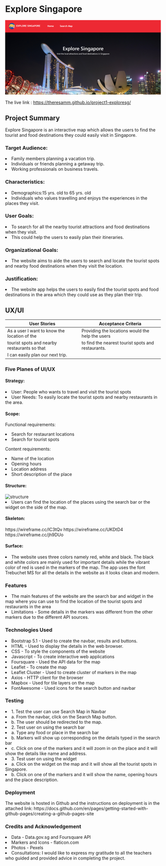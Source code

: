<h1>Explore Singapore</h1>
<img src=images/exploresg.png>

The live link : https://theresamm.github.io/project1-exploresg/

<h2> Project Summary</h2>
Explore Singapore is an interactive map which allows the users to find the tourist and food destinations they could easily visit in Singapore.
<h3>Target Audience:</h3>
<li>Family members planning a vacation trip.</li>
<li>Individuals or friends planning a getaway trip.</li>
<li>Working professionals on business travels.</li>
<h3>Characteristics:</h3>
<li>Demographics:15 yrs. old to 65 yrs. old</li>
<li>Individuals who values travelling and enjoys the experiences in the places they visit.</li>
<h3>User Goals:</h3>
<li>To search for all the nearby tourist attractions and food destinations when they visit.</li>
<li>This could help the users to easily plan their itineraries.</li>
<h3>Organizational Goals:</h3>
<li>The website aims to aide the users to search and locate the tourist spots and nearby food destinations when they visit the location.</li>
<h3>Justification:</h3>
<li>The website app helps the users to easily find the tourist spots and food destinations in the area which they could use as they plan their trip.</li>
<h2>UX/UI</h2>

|                 User Stories                 |                Acceptance Criteria                 |
| -------------------------------------------- | ---------------------------------------------------|
| As a user I want to know the location of the | Providing the locations would the help the users   |
| tourist spots and nearby restaurants so that | to find the nearest tourist spots and restaurants. |
| I can easily plan our next trip.             |                                                    |

<h3>Five Planes of UI/UX</h3>
<h4>Strategy:</h4>
<li>User: People who wants to travel and visit the tourist spots</li>
<li>User Needs: To easily locate the tourist spots and nearby restaurants in the area.</li>

<h4>Scope:</h4>

Functional requirements:
<li>Search for restaurant locations</li>
<li>Search for tourist spots</li>

Content requirements:
<li>Name of the location</li>
<li>Opening hours</li>
<li>Location address</li>
<li>Short description of the place</li>

<h4>Structure:</h4>

<img width="398" alt="structure" src="https://user-images.githubusercontent.com/101272370/178161585-006f6d4c-c407-45a8-8fcc-dc89dfbbf5db.png">

<li>Users can find the location of the places using the search bar or the widget on the side of the map.</li>

<h4>Skeleton:</h4>
https://wireframe.cc/lC3tQv
https://wireframe.cc/UKDtD4
https://wireframe.cc/jh9DUo

<h4>Surface:</h4>
<li>The website uses three colors namely red, white and black. The black and white colors are mainly used for important details while the vibrant color of red is used in the markers of the map. The app uses the font Trebuchet MS for all the details in the website as it looks clean and modern.</li>

<h3>Features</h3>
<li>The main features of the website are the search bar and widget in the map where you can use to find the location of the tourist spots and restaurants in the area</li>
<li>Limitations - Some details in the markers was different from the other markers due to the different API sources.</li>

<h3>Technologies Used</h3>
<li>Bootstrap 5.1 - Used to create the navbar, results and buttons.</li>
<li>HTML - Used to display the details in the web browser.</li>
<li>CSS - To style the components of the website</li>
<li>Javascript - To create interactive web applications</li>
<li>Foursquare - Used the API data for the map</li>
<li>Leaflet - To create the map</li>
<li>Leaflet Cluster - Used to create cluster of markers in the map</li>
<li>Axios - HTTP client for the browser</li>
<li>Mapbox - Used for tile layers on the map</li>
<li>FontAwesome - Used icons for the search button and navbar</li>

<h3>Testing</h3>
<li>1. Test the user can use Search Map in Navbar</li>
<li>  a. From the navbar, click on the Search Map button.</li>
  <li>b. The user should be redirected to the map.</li>
<li>2. Test user on using the search bar</li>
  <li>a. Type any food or place in the search bar</li>
  <li>b. Markers will show up corresponding on the details typed in the search bar</li>
  <li>c. Click on one of the markers and it will zoom in on the place and it will show the details like name and address.</li>
<li>3. Test user on using the widget</li>
  <li>a. Click on the widget on the map and it will show all the tourist spots in Singapore.</li>
  <li>b. Click on one of the markers and it will show the name, opening hours and the place description.</li>
 <h3>Deployment</h3>
 The website is hosted in Github and the instructions on deployment is in the attached link:
 https://docs.github.com/en/pages/getting-started-with-github-pages/creating-a-github-pages-site
 
<h3>Credits and Acknowledgement</h3>
<li>Data - Data.gov.sg and Foursquare API</li>
<li>Markers and Icons - flaticon.com</li>
<li>Photos - Pexels</li>
<li>Consultations:
I would like to express my gratitude to all the teachers who guided and provided advice in completing the project.</li>

